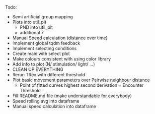 Todo:
- Semi artificial group mapping
- Plots into util_plt
  - PND into util_plt
  - additional 7
- Manual Speed calculation (distance over time)
- Implement global tqdm feedback
- Implement selecting conditions
- Create main with select plot
- Make colours consistent with using color library
- Add info to plot (N/ stimulation/ light/ …)
- CLEAN UP EVERYTHING
- Rerun TRex with different threshold
- Plot basic movement parameters over Pairwise neighbour distance
  - Point of fitted curves highest second derivation = Encounter Threshold
- Fill README.md file (make understandable for everybody)
- Speed rolling avg into dataframe
- Manual speed calculation into dataframe